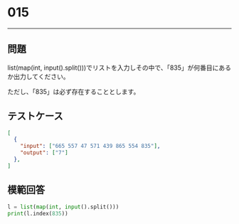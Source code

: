 
# 015

---

## 問題

list(map(int, input().split()))でリストを入力しその中で、「835」が何番目にあるか出力してください。

ただし、「835」は必ず存在することとします。

## テストケース

```json
[
  {
    "input": ["665 557 47 571 439 865 554 835"],
    "output": ["7"]
  },
]
```

## 模範回答

```python
l = list(map(int, input().split()))
print(l.index(835))
```

